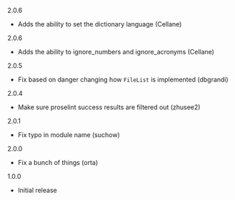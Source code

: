 2.0.6
- Adds the ability to set the dictionary language (Cellane)

2.0.6
- Adds the ability to ignore_numbers and ignore_acronyms (Cellane)

2.0.5
- Fix based on danger changing how `FileList` is implemented (dbgrandi)

2.0.4
- Make sure proselint success results are filtered out (zhusee2)

2.0.1
- Fix typo in module name (suchow)

2.0.0
- Fix a bunch of things (orta)

1.0.0
- Initial release
